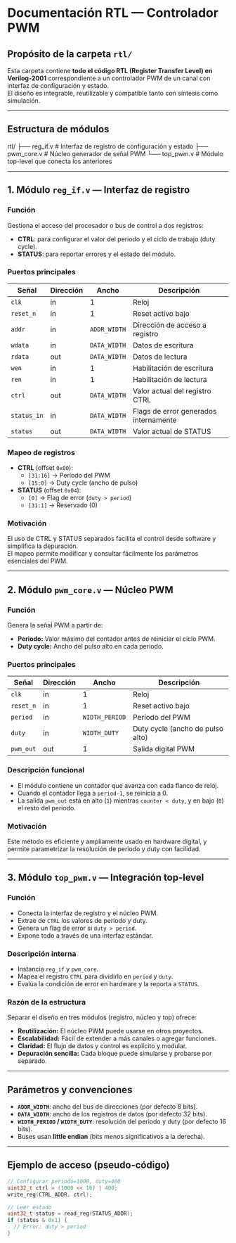 # Documentación RTL — Controlador PWM

## Propósito de la carpeta `rtl/`

Esta carpeta contiene **todo el código RTL (Register Transfer Level) en Verilog-2001** correspondiente a un controlador PWM de un canal con interfaz de configuración y estado.  
El diseño es integrable, reutilizable y compatible tanto con síntesis como simulación.

---

## Estructura de módulos

rtl/
├── reg_if.v # Interfaz de registro de configuración y estado
├── pwm_core.v # Núcleo generador de señal PWM
└── top_pwm.v # Módulo top-level que conecta los anteriores


---

## 1. Módulo `reg_if.v` — Interfaz de registro

### Función

Gestiona el acceso del procesador o bus de control a dos registros:
- **CTRL**: para configurar el valor del periodo y el ciclo de trabajo (duty cycle).
- **STATUS**: para reportar errores y el estado del módulo.

### Puertos principales

| Señal        | Dirección | Ancho                | Descripción                             |
|--------------|-----------|----------------------|-----------------------------------------|
| `clk`        | in        | 1                    | Reloj                                   |
| `reset_n`    | in        | 1                    | Reset activo bajo                       |
| `addr`       | in        | `ADDR_WIDTH`         | Dirección de acceso a registro          |
| `wdata`      | in        | `DATA_WIDTH`         | Datos de escritura                      |
| `rdata`      | out       | `DATA_WIDTH`         | Datos de lectura                        |
| `wen`        | in        | 1                    | Habilitación de escritura               |
| `ren`        | in        | 1                    | Habilitación de lectura                 |
| `ctrl`       | out       | `DATA_WIDTH`         | Valor actual del registro CTRL          |
| `status_in`  | in        | `DATA_WIDTH`         | Flags de error generados internamente   |
| `status`     | out       | `DATA_WIDTH`         | Valor actual de STATUS                  |

### Mapeo de registros

- **CTRL** (offset `0x00`):  
  - `[31:16]` → Período del PWM  
  - `[15:0]`  → Duty cycle (ancho de pulso)
- **STATUS** (offset `0x04`):  
  - `[0]`     → Flag de error (`duty > period`)  
  - `[31:1]`  → Reservado (0)

### Motivación

El uso de CTRL y STATUS separados facilita el control desde software y simplifica la depuración.  
El mapeo permite modificar y consultar fácilmente los parámetros esenciales del PWM.

---

## 2. Módulo `pwm_core.v` — Núcleo PWM

### Función

Genera la señal PWM a partir de:
- **Periodo:** Valor máximo del contador antes de reiniciar el ciclo PWM.
- **Duty cycle:** Ancho del pulso alto en cada periodo.

### Puertos principales

| Señal      | Dirección | Ancho           | Descripción                       |
|------------|-----------|-----------------|-----------------------------------|
| `clk`      | in        | 1               | Reloj                             |
| `reset_n`  | in        | 1               | Reset activo bajo                 |
| `period`   | in        | `WIDTH_PERIOD`  | Período del PWM                   |
| `duty`     | in        | `WIDTH_DUTY`    | Duty cycle (ancho de pulso alto)  |
| `pwm_out`  | out       | 1               | Salida digital PWM                |

### Descripción funcional

- El módulo contiene un contador que avanza con cada flanco de reloj.
- Cuando el contador llega a `period-1`, se reinicia a 0.
- La salida `pwm_out` está en alto (`1`) mientras `counter < duty`, y en bajo (`0`) el resto del periodo.

### Motivación

Este método es eficiente y ampliamente usado en hardware digital, y permite parametrizar la resolución de periodo y duty con facilidad.

---

## 3. Módulo `top_pwm.v` — Integración top-level

### Función

- Conecta la interfaz de registro y el núcleo PWM.
- Extrae de `CTRL` los valores de periodo y duty.
- Genera un flag de error si `duty > period`.
- Expone todo a través de una interfaz estándar.

### Descripción interna

- Instancia `reg_if` y `pwm_core`.
- Mapea el registro `CTRL` para dividirlo en `period` y `duty`.
- Evalúa la condición de error en hardware y la reporta a `STATUS`.

### Razón de la estructura

Separar el diseño en tres módulos (registro, núcleo y top) ofrece:
- **Reutilización:** El núcleo PWM puede usarse en otros proyectos.
- **Escalabilidad:** Fácil de extender a más canales o agregar funciones.
- **Claridad:** El flujo de datos y control es explícito y modular.
- **Depuración sencilla:** Cada bloque puede simularse y probarse por separado.

---

## Parámetros y convenciones

- **`ADDR_WIDTH`**: ancho del bus de direcciones (por defecto 8 bits).
- **`DATA_WIDTH`**: ancho de los registros de datos (por defecto 32 bits).
- **`WIDTH_PERIOD` / `WIDTH_DUTY`**: resolución del periodo y duty (por defecto 16 bits).
- Buses usan **little endian** (bits menos significativos a la derecha).

---

## Ejemplo de acceso (pseudo-código)

```c
// Configurar periodo=1000, duty=400
uint32_t ctrl = (1000 << 16) | 400;
write_reg(CTRL_ADDR, ctrl);

// Leer estado
uint32_t status = read_reg(STATUS_ADDR);
if (status & 0x1) {
  // Error: duty > period
}
